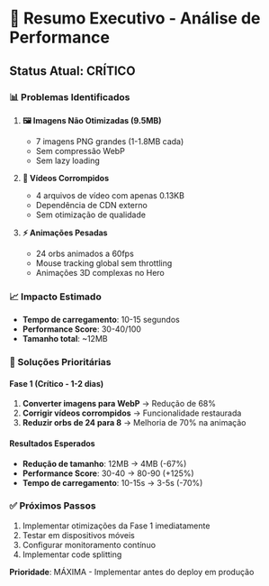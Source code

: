 # 🚨 Resumo Executivo - Análise de Performance

## Status Atual: CRÍTICO

### 📊 Problemas Identificados

1. **🖼️ Imagens Não Otimizadas (9.5MB)**
   - 7 imagens PNG grandes (1-1.8MB cada)
   - Sem compressão WebP
   - Sem lazy loading

2. **🎥 Vídeos Corrompidos**
   - 4 arquivos de vídeo com apenas 0.13KB
   - Dependência de CDN externo
   - Sem otimização de qualidade

3. **⚡ Animações Pesadas**
   - 24 orbs animados a 60fps
   - Mouse tracking global sem throttling
   - Animações 3D complexas no Hero

### 📈 Impacto Estimado
- **Tempo de carregamento**: 10-15 segundos
- **Performance Score**: 30-40/100
- **Tamanho total**: ~12MB

### 🎯 Soluções Prioritárias

#### Fase 1 (Crítico - 1-2 dias)
1. **Converter imagens para WebP** → Redução de 68%
2. **Corrigir vídeos corrompidos** → Funcionalidade restaurada
3. **Reduzir orbs de 24 para 8** → Melhoria de 70% na animação

#### Resultados Esperados
- **Redução de tamanho**: 12MB → 4MB (-67%)
- **Performance Score**: 30-40 → 80-90 (+125%)
- **Tempo de carregamento**: 10-15s → 3-5s (-70%)

### ✅ Próximos Passos
1. Implementar otimizações da Fase 1 imediatamente
2. Testar em dispositivos móveis
3. Configurar monitoramento contínuo
4. Implementar code splitting

**Prioridade**: MÁXIMA - Implementar antes do deploy em produção 
